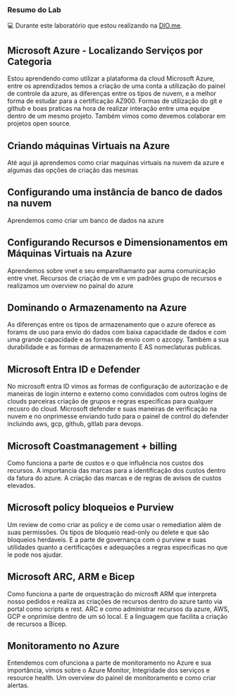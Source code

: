 
### Resumo do Lab


💻 Durante este laboratório que estou realizando na [DIO.me](https://www.dio.me/).

## Microsoft Azure - Localizando Serviços por Categoria
Estou aprendendo como utilizar a plataforma da cloud Microsoft Azure, entre os aprendizados temos a criação de uma conta a utilização do painel de controle da azure, as diferenças entre os tipos de nuvem, e a melhor forma de estudar para a certificação AZ900.
Formas de utilização do git e github e boas praticas na hora de realizar interação entre uma equipe dentro de um mesmo projeto.
Também vimos como devemos colaborar em projetos open source.

## Criando máquinas Virtuais na Azure
Até aqui já aprendemos como criar maquinas virtuais na nuvem da azure e algumas das opções de criação das mesmas

## Configurando uma instância de banco de dados na nuvem
Aprendemos como criar um banco de dados na azure

## Configurando Recursos e Dimensionamentos em Máquinas Virtuais na Azure
Aprendemos sobre vnet e seu emparelhamanto par auma comunicação entre vnet. Recursos de criação de vm e vm padrões
grupo de recursos e realizamos um overview no painal do azure

## Dominando o Armazenamento na Azure
As diferenças entre os tipos de armazenamento que o azure oferece as forams de uso para envio do dados com baixa capacidade de dados e com uma grande capacidade e as formas de envio com o azcopy.
Também a sua durabilidade e as formas de armazenamento E AS nomeclaturas publicas.

## Microsoft Entra ID e Defender
No microsoft entra ID vimos as formas de configuração de autorização e de maneiras de login interno e externo como convidados com outros logins de clouds parceiras
criação de grupos e regras especificas para qualquer recusro do cloud.
Microsoft defender e suas maneiras de verificação na nuvem e no onprimesse enviando tudo para o painel de control do defender incluindo aws, gcp, github, gitlab para devops.

## Microsoft Coastmanagement + billing
Como funciona a parte de custos e o que influência nos custos dos recursos.
A importancia das marcas para a identificação dos custos dentro da fatura do azure.
A criação das marcas e de regras de avisos de custos elevados.

## Microsoft policy bloqueios e Purview
Um review de como criar as policy e de como usar o remediation além de suas permissões.
Os tipos de bloqueio read-only ou delete e que são bloqueios herdaveis.
E a parte de governança com o purview e suas utilidades quanto a certificações e adequações a regras especificas no que le pode nos ajudar.

## Microsoft ARC, ARM e Bicep
Como funciona a parte de orquestração do microsft ARM que interpreta nosso pedidos e realiza as criações de recursos dentro do azure tanto via portal como scripts e rest.
ARC e como administrar recursos da azure, AWS, GCP e onprimise dentro de um só local.
E a linguagem que facilita a criação de recursos a Bicep.

## Monitoramento no Azure
Entendemos com ofunciona a parte de monitoramento no Azure e sua importância, vimos sobre o Azure Monitor,
Integridade dos serviços e resource health. 
Um overview do painel de monitoramento e como criar alertas.

